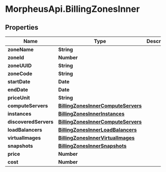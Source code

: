 # MorpheusApi.BillingZonesInner

## Properties

Name | Type | Description | Notes
------------ | ------------- | ------------- | -------------
**zoneName** | **String** |  | [optional] 
**zoneId** | **Number** |  | [optional] 
**zoneUUID** | **String** |  | [optional] 
**zoneCode** | **String** |  | [optional] 
**startDate** | **Date** |  | [optional] 
**endDate** | **Date** |  | [optional] 
**priceUnit** | **String** |  | [optional] 
**computeServers** | [**BillingZonesInnerComputeServers**](BillingZonesInnerComputeServers.md) |  | [optional] 
**instances** | [**BillingZonesInnerInstances**](BillingZonesInnerInstances.md) |  | [optional] 
**discoveredServers** | [**BillingZonesInnerComputeServers**](BillingZonesInnerComputeServers.md) |  | [optional] 
**loadBalancers** | [**BillingZonesInnerLoadBalancers**](BillingZonesInnerLoadBalancers.md) |  | [optional] 
**virtualImages** | [**BillingZonesInnerVirtualImages**](BillingZonesInnerVirtualImages.md) |  | [optional] 
**snapshots** | [**BillingZonesInnerSnapshots**](BillingZonesInnerSnapshots.md) |  | [optional] 
**price** | **Number** |  | [optional] 
**cost** | **Number** |  | [optional] 


